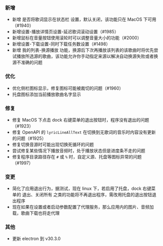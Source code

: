 ### 新增

- 新增 是否将歌词显示在状态栏 设置，默认关闭，该功能只在 MacOS 下可用（#1940）
- 新增设置-播放详情页设置-延迟歌词滚动设置（#1985）
- 新增鼠标在音量按钮使用滚轮时可以调整音量大小的功能（#2000）
- 新增设置-下载设置-同时下载任务数设置（#1498）
- 新增 我的列表-换源播放 功能，换源后下次再播放该列表的该歌曲时将优先尝试播放所选源的歌曲，该功能允许你手动指定来源以解决自动换源失败或者换源不准确的问题

### 优化

- 优化侧栏图标显示，修复图标可能被裁切的问题（#1960）
- 托盘图标添加当前播放歌曲名字显示

### 修复

- 修复 MacOS 下点击 dock 右键菜单的退出按钮时，程序没有退出的问题（#1923）
- 修复 OpenAPI 的 `lyricLineAllText` 在切换到无歌词的音乐时内容没有更新的问题（#1925）
- 修复切换音源时可能出现切换死循环的问题
- 尝试修复某些情况下播放音频时，处于播放状态但是进度条不走的问题
- 修复程序目录路径存在 `#` 或 `%` 时，自定义源、托盘等图标异常的问题（#1997）

### 变更

- 简化了应用退出行为，据测试，现在 linux 下，若启用了托盘，dock 右键菜单的 退出、关闭所有 之类的功能将不再退出程序，需改用托盘的退出按钮退出程序
- 现在如果在设置或者启动参数配置了代理服务，那么应用内的图片、音频加载，歌曲下载也将走代理

### 其他

- 更新 electron 到 v30.3.0
